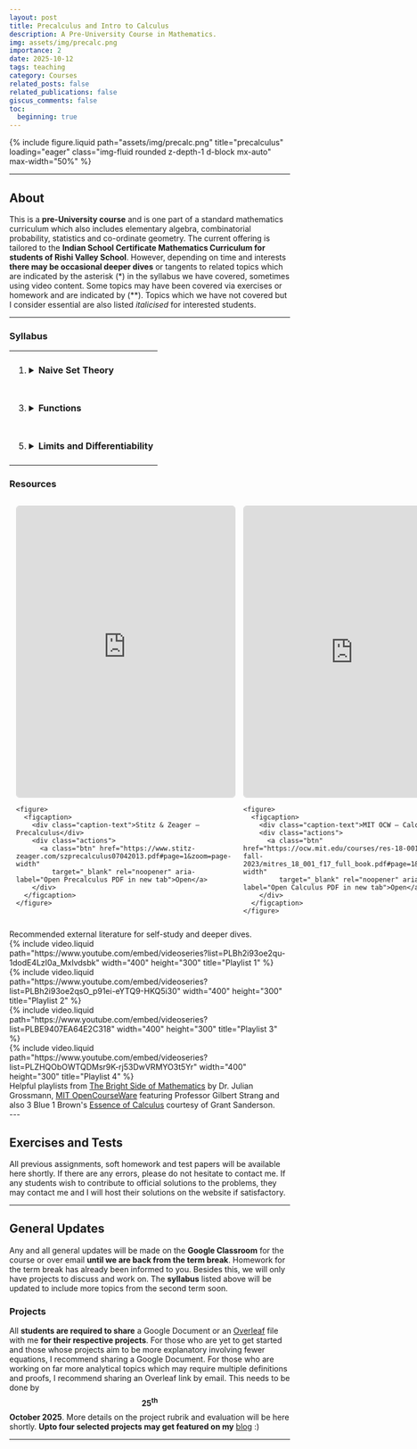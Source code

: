 ```yaml
---
layout: post
title: Precalculus and Intro to Calculus
description: A Pre-University Course in Mathematics.
img: assets/img/precalc.png
importance: 2
date: 2025-10-12
tags: teaching
category: Courses
related_posts: false
related_publications: false
giscus_comments: false
toc:
  beginning: true
---
```


{% include figure.liquid
   path="assets/img/precalc.png"
   title="precalculus"
   loading="eager"
   class="img-fluid rounded z-depth-1 d-block mx-auto"
   max-width="50%" %}

---

## About

This is a **pre-University course** and is one part of a standard mathematics curriculum which also includes elementary algebra, combinatorial probability, statistics and co-ordinate geometry. The current offering is tailored to the **Indian School Certificate Mathematics Curriculum for students of Rishi Valley School**. However, depending on time and interests **there may be occasional deeper dives** or tangents to related topics which are indicated by the asterisk (\*) in the syllabus we have covered, sometimes using video content. Some topics may have been covered via exercises or homework and are indicated by (\*\*). Topics which we have not covered but I consider essential are also listed _italicised_ for interested students.

---

### Syllabus

<!-- prettier-ignore -->
<table>
  <tr>
    <td style="vertical-align:top; padding:8px;">
      <ol>
        <li>
          <details>
            <summary><strong>Naive Set Theory</strong></summary>
            <ol>
              <li>
                <details>
                  <summary>Introduction to Sets</summary>
                  <ol>
                    <li value="1">Defining Sets: Roster and Set-Builder</li>
                    <li value="2">Cardinality of Finite Sets</li>
                    <li value="3">Equal and Equivalent Sets</li>
                    <li value="4">Proper and Improper Subsets</li>
                    <li value="5">**The Power Set</li>
                  </ol>
                </details>
              </li>

              <li>
                <details>
                  <summary>Operations on Sets</summary>
                  <ol>
                    <li value="6">Unions and Intersections of Sets</li>
                    <li value="7">Set Difference and **Symmetric Difference</li>
                    <li value="8">**Algebraic Properties of Sets</li>
                    <li value="9">Cartesian Product of Sets</li>
                  </ol>
                </details>
              </li>

              <li>
                <details>
                  <summary>Relations</summary>
                  <ol>
                    <li value="10">Relations on Sets</li>
                    <li value="11">Equivalence Relations</li>
                  </ol>
                </details>
              </li>

              <li>
                <details>
                  <summary>Additional Topics</summary>
                  <ol>
                    <li value="12"><em>Equivalence Classes</em></li>
                  </ol>
                </details>
              </li>
            </ol>
          </details>
        </li>
      </ol>
    </td>

    <td style="vertical-align:top; padding:8px;">
      <ol start="2">
        <li>
          <details>
            <summary><strong>Logic and Proofs</strong></summary>
            <ol>
              <li>
                <details>
                  <summary>Propositional Logic</summary>
                  <ol>
                    <li value="1">Propositions and Truth Tables</li>
                    <li value="2">Negations, Disjunctions and Conjunctions</li>
                    <li value="3">Conditionals and Implications</li>
                  </ol>
                </details>
              </li>

              <li>
                <details>
                  <summary>Logic and Mathematics</summary>
                  <ol>
                    <li value="4">*Principle of Explosion and **Vacuous Truth</li>
                    <li value="5">Existential and Universal Quantifiers</li>
                    <li value="6">*Informal Introduction to Axiomatic Systems</li>
                  </ol>
                </details>
              </li>

              <li>
                <details>
                  <summary>Standard Proofs</summary>
                  <ol>
                    <li value="7">Direct Proof and Proof by Contradiction</li>
                    <li value="8">Proof by Contrapositive</li>
                    <li value="9">Proof by Induction</li>
                    <li value="10">*Consistency and Completeness</li>
                  </ol>
                </details>
              </li>

              <li>
                <details>
                  <summary>Additional Topics</summary>
                  <ol>
                    <li value="11"><em>Boolean Algebra and Universality</em></li>
                    <li value="12"><em>Gödel's Incompleteness Theorems</em></li>
                  </ol>
                </details>
              </li>
            </ol>
          </details>
        </li>
      </ol>
    </td>

  </tr>

  <tr>
    <td style="vertical-align:top; padding:8px;">
      <ol start="3">
        <li>
          <details>
            <summary><strong>Functions</strong></summary>
            <ol>
              <li>
                <details>
                  <summary>Introduction to Functions</summary>
                  <ol>
                    <li value="1">Functions as Relations</li>
                    <li value="2">Domain and Co-domain</li>
                    <li value="3">Algebraic Functions</li>
                    <li value="4">*Comment on Singularities</li>
                  </ol>
                </details>
              </li>

              <li>
                <details>
                  <summary>Various Types of Functions</summary>
                  <ol>
                    <li value="5">Logarithms and Exponents</li>
                    <li value="6">Trigonometric Functions</li>
                    <li value="7">Step Functions, Square Root and Modulus</li>
                  </ol>
                </details>
              </li>

              <li>
                <details>
                  <summary>Invertible Functions</summary>
                  <ol>
                    <li value="8">Image and Preimage</li>
                    <li value="9">Injectivity and Surjectivity</li>
                    <li value="10">Invertible Functions</li>
                    <li value="11">**Composition of Functions</li>
                  </ol>
                </details>
              </li>

              <li>
                <details>
                  <summary>Additional Topics</summary>
                  <ol>
                    <li value="12">*Infinite Sets and Countability</li>
                    <li value="13"><em>Binary Operations as Functions</em></li>
                  </ol>
                </details>
              </li>
            </ol>
          </details>
        </li>
      </ol>
    </td>

    <td style="vertical-align:top; padding:8px;">
      <ol start="4">
        <li>
          <details>
            <summary><strong>Sequences and Series</strong></summary>
            <ol>
              <li>
                <details>
                  <summary>Introduction and Terminology</summary>
                  <ol>
                    <li value="1">Sequences as Functions</li>
                    <li value="2">Summation and Product Notation</li>
                    <li value="3">The Telescoping Property</li>
                  </ol>
                </details>
              </li>

              <li>
                <details>
                  <summary>Arithmetic and Geometric Progressions</summary>
                  <ol>
                    <li value="4">Arithmetic Progressions (AP)</li>
                    <li value="5">Partial Sum of an AP</li>
                    <li value="6">Sum of the first N Naturals</li>
                    <li value="7">Geometric Progressions (GP)</li>
                    <li value="8">Partial Sum of a GP and Geometric Series</li>
                  </ol>
                </details>
              </li>

              <li>
                <details>
                  <summary>Some Special Sequences and Sums</summary>
                  <ol>
                    <li value="9">Sum of the first N squared/cubed Naturals</li>
                    <li value="10">**Inequality of Arithmetic and Geometric Means</li>
                    <li value="11">**Arithmetico-Geometric Progressions and Series</li>
                  </ol>
                </details>
              </li>

              <li>
                <details>
                  <summary>Additional Topics</summary>
                  <ol>
                    <li value="12">*Informal and visual notion of convergence</li>
                    <li value="13"><em>Rigorous definition of convergent sequences</em></li>
                  </ol>
                </details>
              </li>
            </ol>
          </details>
        </li>
      </ol>
    </td>

  </tr>

  <tr>
    <td style="vertical-align:top; padding:8px;">
      <ol start="5">
        <li>
          <details>
            <summary><strong>Limits and Differentiability</strong></summary>
            <ol>
              <li>
                <details>
                  <summary>Introduction to Limits</summary>
                  <ol>
                    <li value="1">The meaning of <em>tends to</em></li>
                    <li value="2">Limits from graphs of functions</li>
                    <li value="3">Left-Hand and Right-Hand limits</li>
                  </ol>
                </details>
              </li>

              <li>
                <details>
                  <summary>Evaluating and Proving Limits</summary>
                  <ol>
                    <li value="4">Rigorous definition of a Limit</li>
                    <li value="5">Algebraic properties of limits</li>
                    <li value="6">Sandwich Theorem</li>
                  </ol>
                </details>
              </li>

              <li>
                <details>
                  <summary>Continuity and Differentiability</summary>
                  <ol>
                    <li value="7">Continuity of functions</li>
                    <li value="8">Differentiable functions</li>
                    <li value="9">Standard derivatives</li>
                    <li value="10">Properties of derivatives</li>
                    <li value="11">*L'Hospital's Rule for limits</li>
                  </ol>
                </details>
              </li>
            </ol>
          </details>
        </li>
      </ol>
    </td>

    <td style="vertical-align:top; padding:8px;"></td>

  </tr>
</table>

### Resources

<style>
  .pdf-grid {
    display: grid;
    grid-template-columns: repeat(2, 1fr);
    gap: 16px;
    align-items: start;
    max-width: 1200px;
    margin: 0 auto;
    padding: 12px;
  }

  .pdf-card {
    display: flex;
    flex-direction: column;
  }

  .pdf-container {
    position: relative;
    width: 100%;
    aspect-ratio: 3 / 4;      /* portrait */
    min-height: 520px;        /* fallback for old browsers */
    background: #fafafa;
    border: 1px solid #ddd;
    border-radius: 6px;
    overflow: hidden;
  }

  .pdf-container iframe {
    position: absolute;
    inset: 0;
    width: 100%;
    height: 100%;
    border: 0;
    display: block;
  }

  /* caption + actions */
  figure {
    margin: 10px 0 0;
  }
  figcaption {
    display: flex;
    justify-content: space-between;
    align-items: center;
    gap: 12px;
    font-size: 14px;
    color: #111;
  }
  .caption-text { flex: 1; }

  .actions {
    display: flex;
    gap: 8px;
  }
  .btn {
    display: inline-block;
    padding: 6px 10px;
    border-radius: 6px;
    border: 1px solid #bdbdbd;
    background: #fff;
    text-decoration: none;
    color: #111;
    font-size: 13px;
  }
  .btn:hover { box-shadow: 0 1px 3px rgba(0,0,0,0.08); }

  @media (max-width: 800px) {
    .pdf-grid { grid-template-columns: 1fr; }
    figcaption { flex-direction: column; align-items: flex-start; gap: 8px; }
  }
</style>

<div class="pdf-grid">
  <!-- Card 1 -->
  <div class="pdf-card" aria-label="PDF 1 card">
    <div class="pdf-container">
      <iframe
        src="https://www.stitz-zeager.com/szprecalculus07042013.pdf#page=1&zoom=page-width"
        title="Precalculus — Stitz & Zeager"
        loading="lazy"></iframe>
    </div>

    <figure>
      <figcaption>
        <div class="caption-text">Stitz & Zeager — Precalculus</div>
        <div class="actions">
          <a class="btn" href="https://www.stitz-zeager.com/szprecalculus07042013.pdf#page=1&zoom=page-width"
             target="_blank" rel="noopener" aria-label="Open Precalculus PDF in new tab">Open</a>
        </div>
      </figcaption>
    </figure>

  </div>

  <!-- Card 2 -->
  <div class="pdf-card" aria-label="PDF 2 card">
    <div class="pdf-container">
      <iframe
        src="https://ocw.mit.edu/courses/res-18-001-calculus-fall-2023/mitres_18_001_f17_full_book.pdf#page=1&zoom=page-width"
        title="Calculus — MIT OCW"
        loading="lazy"></iframe>
    </div>

    <figure>
      <figcaption>
        <div class="caption-text">MIT OCW — Calculus</div>
        <div class="actions">
          <a class="btn" href="https://ocw.mit.edu/courses/res-18-001-calculus-fall-2023/mitres_18_001_f17_full_book.pdf#page=1&zoom=page-width"
             target="_blank" rel="noopener" aria-label="Open Calculus PDF in new tab">Open</a>
        </div>
      </figcaption>
    </figure>

  </div>
</div>

<div class="caption">
    Recommended external literature for self-study and deeper dives.
</div>

<div class="row row-cols-1 row-cols-md-2 g-3 mt-3 align-items-stretch">
  <div class="col d-flex justify-content-center">
    {% include video.liquid
       path="https://www.youtube.com/embed/videoseries?list=PLBh2i93oe2qu-1dodE4LzI0a_Mxlvdsbk"
       width="400"
       height="300"
       title="Playlist 1" %}
  </div>

  <div class="col d-flex justify-content-center">
    {% include video.liquid
       path="https://www.youtube.com/embed/videoseries?list=PLBh2i93oe2qsO_p91ei-eYTQ9-HKQ5i30"
       width="400"
       height="300"
       title="Playlist 2" %}
  </div>

  <div class="col d-flex justify-content-center">
    {% include video.liquid
       path="https://www.youtube.com/embed/videoseries?list=PLBE9407EA64E2C318"
       width="400"
       height="300"
       title="Playlist 3" %}
  </div>

  <div class="col d-flex justify-content-center">
    {% include video.liquid
       path="https://www.youtube.com/embed/videoseries?list=PLZHQObOWTQDMsr9K-rj53DwVRMYO3t5Yr"
       width="400"
       height="300"
       title="Playlist 4" %}
  </div>
</div>

<div class="caption">
    Helpful playlists from <a href="https://thebrightsideofmathematics.com/">The Bright Side of Mathematics</a> by Dr. Julian Grossmann, <a href="https://ocw.mit.edu/">MIT OpenCourseWare</a> featuring Professor Gilbert Strang and also 3 Blue 1 Brown's <a href="https://www.3blue1brown.com/lessons/essence-of-calculus#title">Essence of Calculus</a> courtesy of Grant Sanderson.
</div>
---

## Exercises and Tests

All previous assignments, soft homework and test papers will be available here shortly. If there are any errors, please do not hesitate to contact me. If any students wish to contribute to official solutions to the problems, they may contact me and I will host their solutions on the website if satisfactory.

---

## General Updates

Any and all general updates will be made on the **Google Classroom** for the course or over email **until we are back from the term break**. Homework for the term break has already been informed to you. Besides this, we will only have projects to discuss and work on. The **syllabus** listed above will be updated to include more topics from the second term soon.

### Projects

All **students are required to share** a Google Document or an [Overleaf](https://www.overleaf.com/learn) file with me **for their respective projects**. For those who are yet to get started and those whose projects aim to be more explanatory involving fewer equations, I recommend sharing a Google Document. For those who are working on far more analytical topics which may require multiple definitions and proofs, I recommend sharing an Overleaf link by email. This needs to be done by $$\mathbf{25^{th}}$$ **October 2025**. More details on the project rubrik and evaluation will be here shortly. **Upto four selected projects may get featured on my** [blog](/blog/) :)

---

